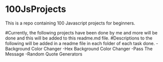 # 100JsProjects
This is a repo containing 100 Javascript projects for beginners. 

#Currently, the following projects have been done by me and more will be done and this will be added to this readme.md file.
#Descriptions to the following will be added in a readme file in each folder of each task done.
-Background Color Changer
-Hex Background Color Changer
-Pass The Message 
-Random Quote Generators

